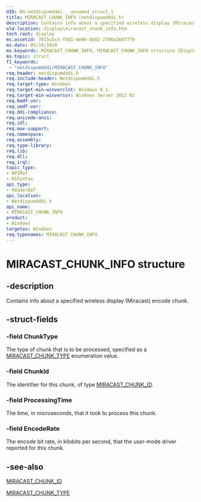```yaml
---
UID: NS:netdispumdddi.__unnamed_struct_1
title: MIRACAST_CHUNK_INFO (netdispumdddi.h)
description: Contains info about a specified wireless display (Miracast) encode chunk.
old-location: display\miracast_chunk_info.htm
tech.root: display
ms.assetid: 7015cbc5-f8d1-4e06-bb02-2706a26877f0
ms.date: 05/10/2018
ms.keywords: MIRACAST_CHUNK_INFO, MIRACAST_CHUNK_INFO structure [Display Devices], display.miracast_chunk_info, netdispumdddi/MIRACAST_CHUNK_INFO
ms.topic: struct
f1_keywords:
 - "netdispumdddi/MIRACAST_CHUNK_INFO"
req.header: netdispumdddi.h
req.include-header: Netdispumdddi.h
req.target-type: Windows
req.target-min-winverclnt: Windows 8.1
req.target-min-winversvr: Windows Server 2012 R2
req.kmdf-ver: 
req.umdf-ver: 
req.ddi-compliance: 
req.unicode-ansi: 
req.idl: 
req.max-support: 
req.namespace: 
req.assembly: 
req.type-library: 
req.lib: 
req.dll: 
req.irql: 
topic_type:
- APIRef
- kbSyntax
api_type:
- HeaderDef
api_location:
- Netdispumdddi.h
api_name:
- MIRACAST_CHUNK_INFO
product:
- Windows
targetos: Windows
req.typenames: MIRACAST_CHUNK_INFO
---
```


# MIRACAST_CHUNK_INFO structure


## -description


Contains info about a specified wireless display (Miracast) encode chunk.


## -struct-fields




### -field ChunkType

The type of chunk that is to be processed, specified as a <a href="https://docs.microsoft.com/windows-hardware/drivers/ddi/content/netdispumdddi/ne-netdispumdddi-miracast_chunk_type">MIRACAST_CHUNK_TYPE</a> enumeration value.


### -field ChunkId

The identifier for this chunk, of type <a href="https://docs.microsoft.com/windows-hardware/drivers/ddi/content/netdispumdddi/ns-netdispumdddi-miracast_chunk_id">MIRACAST_CHUNK_ID</a>.


### -field ProcessingTime

The time, in microseconds, that it took to process this chunk.


### -field EncodeRate

The encode bit rate, in kilobits per second, that the user-mode driver reported for this chunk.


## -see-also




<a href="https://docs.microsoft.com/windows-hardware/drivers/ddi/content/netdispumdddi/ns-netdispumdddi-miracast_chunk_id">MIRACAST_CHUNK_ID</a>



<a href="https://docs.microsoft.com/windows-hardware/drivers/ddi/content/netdispumdddi/ne-netdispumdddi-miracast_chunk_type">MIRACAST_CHUNK_TYPE</a>
 

 

